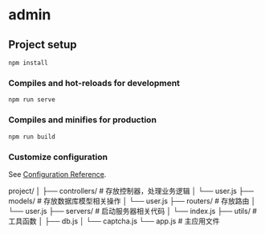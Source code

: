 # admin

## Project setup
```
npm install
```

### Compiles and hot-reloads for development
```
npm run serve
```

### Compiles and minifies for production
```
npm run build
```

### Customize configuration
See [Configuration Reference](https://cli.vuejs.org/config/).


project/
│
├── controllers/    # 存放控制器，处理业务逻辑
│   └── user.js
├── models/         # 存放数据库模型相关操作
│   └── user.js
├── routers/        # 存放路由
│   └── user.js
├── servers/        # 启动服务器相关代码
│   └── index.js
├── utils/          # 工具函数
│   ├── db.js
│   └── captcha.js
└── app.js          # 主应用文件
